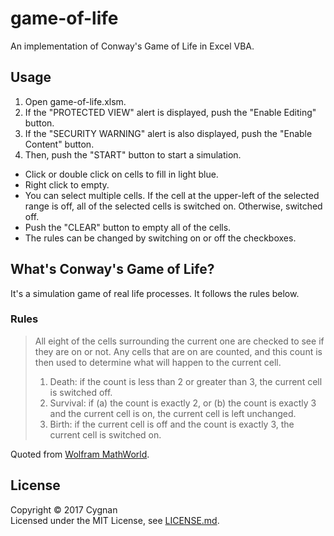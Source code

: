 # game-of-life
An implementation of Conway's Game of Life in Excel VBA.

## Usage
1. Open game-of-life.xlsm.
1. If the "PROTECTED VIEW" alert is displayed, push the "Enable Editing" button.
1. If the "SECURITY WARNING" alert is also displayed, push the "Enable Content" button.
1. Then, push the "START" button to start a simulation. 

- Click or double click on cells to fill in light blue.
- Right click to empty. 
- You can select multiple cells. If the cell at the upper-left of the selected range is off, all of the selected cells is switched on. Otherwise, switched off.
- Push the "CLEAR" button to empty all of the cells.
- The rules can be changed by switching on or off the checkboxes.

## What's Conway's Game of Life?
It's a simulation game of real life processes. It follows the rules below.

### Rules
> All eight of the cells surrounding the current one are checked to see if they are on or not. Any cells that are on are counted, and this count is then used to determine what will happen to the current cell.
>
>1. Death: if the count is less than 2 or greater than 3, the current cell is switched off.
>1. Survival: if (a) the count is exactly 2, or (b) the count is exactly 3 and the current cell is on, the current cell is left unchanged.
>1. Birth: if the current cell is off and the count is exactly 3, the current cell is switched on.

Quoted from [Wolfram MathWorld](http://mathworld.wolfram.com/GameofLife.html).

## License
Copyright &copy; 2017 Cygnan  
Licensed under the MIT License, see [LICENSE.md](LICENSE.md).
